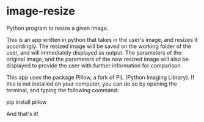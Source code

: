 # image-resize
Python program to resize a given image.

This is an app written in python that takes in the user's image, and resizes it accordingly. 
The resized image will be saved on the working folder of the user, and will immediately displayed as output.
The parameters of the original image, and the parameters of the new resized image will also be displayed to provide the user with further information for comparison. 

This app uses the package Pillow, a fork of PIL (Python Imaging Library). If this is not installed on your computer, you can do so by opening the terminal, and typing the following command:

pip install pillow

And that's it!
